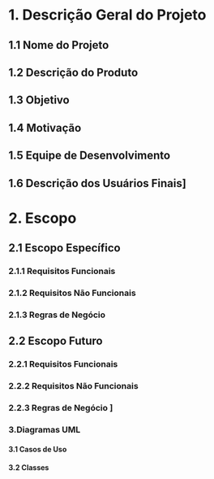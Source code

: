 # 1. Descrição Geral do Projeto

## 1.1 Nome do Projeto

## 1.2 Descrição do Produto

## 1.3 Objetivo

## 1.4 Motivação 

## 1.5 Equipe de Desenvolvimento

## 1.6 Descrição dos Usuários Finais]

# 2. Escopo

## 2.1 Escopo Específico

### 2.1.1 Requisitos Funcionais 

### 2.1.2 Requisitos Não Funcionais 

### 2.1.3 Regras de Negócio

## 2.2 Escopo Futuro

### 2.2.1 Requisitos Funcionais

### 2.2.2 Requisitos Não Funcionais 

### 2.2.3 Regras de Negócio ]

### 3.Diagramas UML

#### 3.1 Casos de Uso

#### 3.2 Classes 
